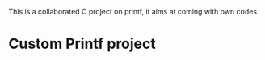 This is a collaborated C project on printf, it aims at coming with own codes 
# Custom Printf project
